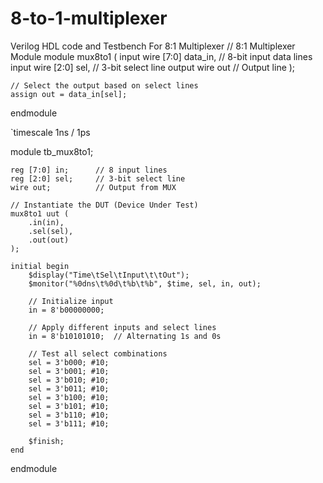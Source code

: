 # 8-to-1-multiplexer
Verilog  HDL code and  Testbench For 8:1 Multiplexer
// 8:1 Multiplexer Module
module mux8to1 (
    input  wire [7:0] data_in,    // 8-bit input data lines
    input  wire [2:0] sel,        // 3-bit select line
    output wire       out        // Output line
);

    // Select the output based on select lines
    assign out = data_in[sel];

endmodule

`timescale 1ns / 1ps

module tb_mux8to1;

    reg [7:0] in;      // 8 input lines
    reg [2:0] sel;     // 3-bit select line
    wire out;          // Output from MUX

    // Instantiate the DUT (Device Under Test)
    mux8to1 uut (
        .in(in),
        .sel(sel),
        .out(out)
    );

    initial begin
        $display("Time\tSel\tInput\t\tOut");
        $monitor("%0dns\t%0d\t%b\t%b", $time, sel, in, out);

        // Initialize input
        in = 8'b00000000;

        // Apply different inputs and select lines
        in = 8'b10101010;  // Alternating 1s and 0s

        // Test all select combinations
        sel = 3'b000; #10;
        sel = 3'b001; #10;
        sel = 3'b010; #10;
        sel = 3'b011; #10;
        sel = 3'b100; #10;
        sel = 3'b101; #10;
        sel = 3'b110; #10;
        sel = 3'b111; #10;

        $finish;
    end

endmodule

